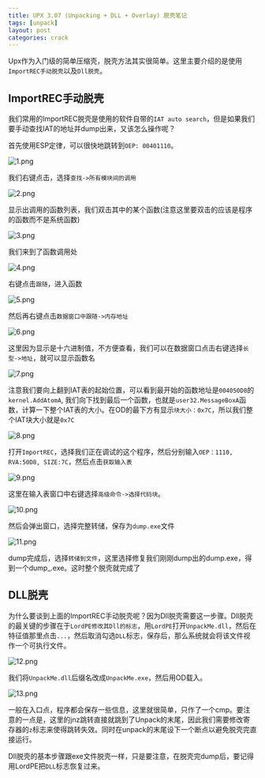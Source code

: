 ```yaml
---
title: UPX 3.07 (Unpacking + DLL + Overlay) 脱壳笔记
tags: [unpack]
layout: post
categories: crack
---
```

Upx作为入门级的简单压缩壳，脱壳方法其实很简单。这里主要介绍的是使用`ImportREC手动脱壳`以及`Dll脱壳`。

## ImportREC手动脱壳

我们常用的ImportREC脱壳是使用的软件自带的`IAT auto search`，但是如果我们要手动查找IAT的地址并dump出来，又该怎么操作呢？

首先使用ESP定律，可以很快地跳转到`OEP: 00401110`。

![1.png](http://od7mpc53s.bkt.clouddn.com/upx-dll-unpack-1.png)

我们右键点击，选择`查找->所有模块间的调用`

![2.png](http://od7mpc53s.bkt.clouddn.com/upx-dll-unpack-2.png)

显示出调用的函数列表，我们双击其中的某个函数(注意这里要双击的应该是程序的函数而不是系统函数)

![3.png](http://od7mpc53s.bkt.clouddn.com/upx-dll-unpack-3.png)

我们来到了函数调用处

![4.png](http://od7mpc53s.bkt.clouddn.com/upx-dll-unpack-4.png)

右键点击`跟随`，进入函数

![5.png](http://od7mpc53s.bkt.clouddn.com/upx-dll-unpack-5.png)

然后再右键点击`数据窗口中跟随->内存地址`

![6.png](http://od7mpc53s.bkt.clouddn.com/upx-dll-unpack-6.png)

这里因为显示是十六进制值，不方便查看，我们可以在数据窗口点击右键选择`长型->地址`，就可以显示函数名

![7.png](http://od7mpc53s.bkt.clouddn.com/upx-dll-unpack-7.png)

注意我们要向上翻到IAT表的起始位置，可以看到最开始的函数地址是`004050D8`的`kernel.AddAtomA`, 我们向下找到最后一个函数，也就是`user32.MessageBoxA`函数，计算一下整个IAT表的大小。在OD的最下方有显示`块大小：0x7C`，所以我们整个IAT块大小就是`0x7C`

![8.png](http://od7mpc53s.bkt.clouddn.com/upx-dll-unpack-8.png)

打开`ImportREC`，选择我们正在调试的这个程序，然后分别输入`OEP：1110, RVA:50D8, SIZE:7C`，然后点击`获取输入表`

![9.png](http://od7mpc53s.bkt.clouddn.com/upx-dll-unpack-9.png)

这里在输入表窗口中右键选择`高级命令->选择代码块`。

![10.png](http://od7mpc53s.bkt.clouddn.com/upx-dll-unpack-10.png)

然后会弹出窗口，选择完整转储，保存为`dump.exe`文件

![11.png](http://od7mpc53s.bkt.clouddn.com/upx-dll-unpack-11.png)

dump完成后，选择`转储到文件`，这里选择修复我们刚刚dump出的dump.exe，得到一个dump_.exe。这时整个脱壳就完成了

## DLL脱壳

为什么要谈到上面的ImportREC手动脱壳呢？因为Dll脱壳需要这一步骤。Dll脱壳的最关键的步骤在于`LordPE修改其Dll的标志`，用`LordPE`打开`UnpackMe.dll`，然后在特征值那里点击`...`，然后取消勾选`DLL`标志，保存后，那么系统就会将该文件视作一个可执行文件。

![12.png](http://od7mpc53s.bkt.clouddn.com/upx-dll-unpack-12.png)

我们将`UnpackMe.dll`后缀名改成`UnpackMe.exe`，然后用OD载入。

![13.png](http://od7mpc53s.bkt.clouddn.com/upx-dll-unpack-13.png)

一般在入口点，程序都会保存一些信息，这里就很简单，只作了一个cmp。要注意的一点是，这里的jnz跳转直接就跳到了Unpack的末尾，因此我们需要修改寄存器的`z`标志来使得跳转失效。同时在unpack的末尾设下一个断点以避免脱壳完直接运行。

Dll脱壳的基本步骤跟exe文件脱壳一样，只是要注意，在脱壳完dump后，要记得用LordPE把`DLL`标志恢复过来。